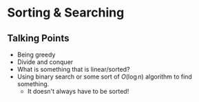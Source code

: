 # Sorting & Searching

## Talking Points

- Being greedy
- Divide and conquer
- What is something that is linear/sorted?
- Using binary search or some sort of $O(\log n)$ algorithm to find something.
    - It doesn't always have to be sorted!
    


